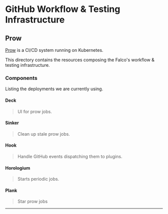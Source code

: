 # GitHub Workflow & Testing Infrastructure

## Prow

[Prow](https://github.com/kubernetes/test-infra/tree/master/prow) is a CI/CD system running on Kubernetes.

This directory contains the resources composing the Falco's workflow & testing infrastructure.

### Components

Listing the deployments we are currently using.

#### Deck

> UI for prow jobs.

#### Sinker

> Clean up stale prow jobs.

#### Hook

> Handle GitHub events dispatching them to plugins.

#### Horologium

> Starts periodic jobs.

#### Plank

> Star prow jobs

---
